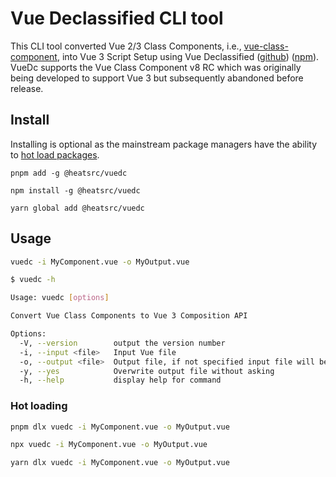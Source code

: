 # Vue Declassified CLI tool

This CLI tool converted Vue 2/3 Class Components, i.e., [vue-class-component](https://class-component.vuejs.org/), into Vue 3 Script Setup using Vue Declassified ([github](https://github.com/heatsrc/vue-declassified)) ([npm](https://npmjs.com/@heatsrc/vue-declassified)). VueDc supports the Vue Class Component v8 RC which was originally being developed to support Vue 3 but subsequently abandoned before release.

## Install

Installing is optional as the mainstream package managers have the ability to [hot load packages](#hot-loading).

```console
pnpm add -g @heatsrc/vuedc
```

```console
npm install -g @heatsrc/vuedc
```

```console
yarn global add @heatsrc/vuedc
```

## Usage

```bash
vuedc -i MyComponent.vue -o MyOutput.vue
```

```bash
$ vuedc -h

Usage: vuedc [options]

Convert Vue Class Components to Vue 3 Composition API

Options:
  -V, --version        output the version number
  -i, --input <file>   Input Vue file
  -o, --output <file>  Output file, if not specified input file will be overwritten
  -y, --yes            Overwrite output file without asking
  -h, --help           display help for command
```

### Hot loading

```bash
pnpm dlx vuedc -i MyComponent.vue -o MyOutput.vue
```

```bash
npx vuedc -i MyComponent.vue -o MyOutput.vue
```

```bash
yarn dlx vuedc -i MyComponent.vue -o MyOutput.vue
```
